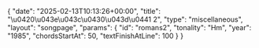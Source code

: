 {
    "date": "2025-02-13T10:13:26+00:00",
    "title": "\u0420\u043e\u043c\u0430\u043d\u0441 2",
    "type": "miscellaneous",
    "layout": "songpage",
    "params": {
        "id": "romans2",
        "tonality": "Hm",
        "year": "1985",
        "chordsStartAt": 50,
        "textFinishAtLine": 100
    }
}